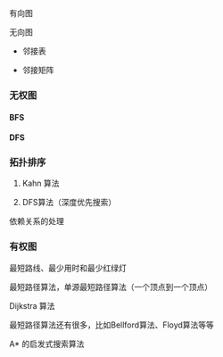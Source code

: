 有向图

无向图

* 邻接表

* 邻接矩阵

### 无权图

#### BFS



#### DFS



### 拓扑排序

1. Kahn 算法

2. DFS算法（深度优先搜索）

依赖关系的处理





### 有权图

最短路线、最少用时和最少红绿灯



最短路径算法，单源最短路径算法（一个顶点到一个顶点）

Dijkstra 算法

最短路径算法还有很多，比如Bellford算法、Floyd算法等等





 A* 的启发式搜索算法